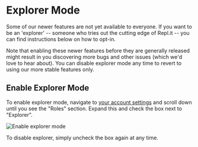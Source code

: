 # Explorer Mode

Some of our newer features are not yet available to everyone. If you want to be an 'explorer' -- someone who tries out the cutting edge of Repl.it -- you can find instructions below on how to opt-in.

Note that enabling these newer features before they are generally released might result in you discovering more bugs and other issues (which we'd love to hear about). You can disable explorer mode any time to revert to using our more stable features only.

## Enable Explorer Mode

To enable explorer mode, navigate to [your account settings](https://replit.com/account) and scroll down until you see the "Roles" section. Expand this and check the box next to "Explorer".

![Enable explorer mode](/images/misc/explorer-enable.png)

To disable explorer, simply uncheck the box again at any time.
